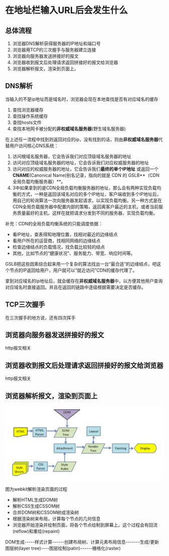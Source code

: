 # 在地址栏输入URL后会发生什么

## 总体流程

1. 浏览器DNS解析获得服务器的IP地址和端口号
2. 浏览器用TCP的三次握手与服务器建立连接
3. 浏览器向服务器发送拼接好的报文
4. 浏览器收到报文后处理请求返回拼接好的报文给浏览器
5. 浏览器解析报文，渲染到页面上。

## DNS解析

当输入的不是ip地址而是域名时，浏览器会现在本地查找是否有对应域名的缓存

1. 查找浏览器缓存
2. 查找操作系统缓存
3. 查找hosts文件
4. 查找本地网卡被分配的**非权威域名服务器**(野生域名服务器)

在上述任一流程中找到则返回对应的ip，没有找到的话，则由**非权威域名服务器**代替用户访问核心DNS系统：

1. 访问根域名服务器，它会告诉我们对应顶级域名服务器的地址
2. 访问对应顶级域名服务器的地址，它会告诉我们对应权威服务器的地址
3. 访问对应的权威服务器的地址，它会告诉我们**最终的单个IP地址** 或返回一个**CNAME**(Canonical Name)别名记录，指向的就是 CDN 的 GSLB**（CDN全局负载均衡服务器）**。
4. 3中如果拿到的是CDN全局负载均衡服务器的地址，那么会有两种实现负载均衡的方式，一种是返回该域名对应的多个IP地址，客户端收到多个IP地址后，用自己的轮询算法一次向服务器发起请求，以实现负载均衡。另一种方式是在CDN全局负载服务器中配置内部的策略，返回离客户最近的主机，或者当前服务质量最好的主机，这样在就把请求分发到不同的服务器，实现负载均衡。

补充：CDN的全局负载均衡系统的只能调度依据：

- 看IP地址，查表得知地理位置，找相对最近的边缘结点
- 看用户所在的运营商，找相同网络的边缘结点
- 检查边缘结点的负载情况，找负载比较轻的结点
- 其他，比如节点的“健康状况”、服务能力、带宽、响应时间等。

GSLB把这些因素综合起来用一个复杂的算法找出一台“最合适”的边缘结点，吧这个节点的IP返回给用户，用户就可以“就近访问”CDN的缓存代理了。

拿到对应域名的ip地址后，就会缓存在**非权威域名服务器**中，以方便其他用户查询对应域名时直接返回。并且在返回的链路中逐级根据需要决定是否缓存。

## TCP三次握手

在三次握手的地方说，还有四次挥手

## 浏览器向服务器发送拼接好的报文

http报文相关

## 浏览器收到报文后处理请求返回拼接好的报文给浏览器

http报文相关

## 浏览器解析报文，渲染到页面上

![解析报文渲染](./图片/解析报文渲染.png)

图为webkit解析渲染页面的过程

- 解析HTML生成DOM树
- 解析CSS生成CSSOM树
- 合并DOM树和CSSOM树成渲染树
- 根据渲染树来布局，计算每个节点的几何信息
- 浏览器开始渲染并绘制页面，将各个节点绘制到屏幕上。这个过程会有回流(reflow)和重绘(repaint)





DOM生成-----样式计算------创建布局树、计算元素布局信息-------生成/更新图层树(layer tree)----图层绘制(patin)------栅格化(raster)









